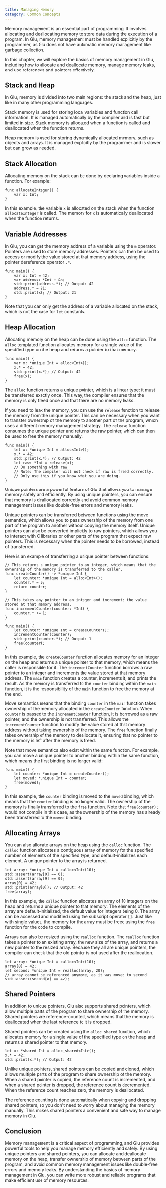 ```yaml
---
title: Managing Memory
category: Common Concepts
---
```


Memory management is an essential part of programming. It involves allocating and deallocating memory to store data during the execution of a program. In Glu, memory management must be handled explicitly by the programmer, as Glu does not have automatic memory management like garbage collection.

In this chapter, we will explore the basics of memory management in Glu, including how to allocate and deallocate memory, manage memory leaks, and use references and pointers effectively.

## Stack and Heap

In Glu, memory is divided into two main regions: the stack and the heap, just like in many other programming languages.

Stack memory is used for storing local variables and function call information. It is managed automatically by the compiler and is fast but limited in size. Stack memory is allocated when a function is called and deallocated when the function returns.

Heap memory is used for storing dynamically allocated memory, such as objects and arrays. It is managed explicitly by the programmer and is slower but can grow as needed.

## Stack Allocation

Allocating memory on the stack can be done by declaring variables inside a function. For example:

```glu
func allocateInteger() {
    var x: Int;
}
```

In this example, the variable `x` is allocated on the stack when the function `allocateInteger` is called. The memory for `x` is automatically deallocated when the function returns.

## Variable Addresses

In Glu, you can get the memory address of a variable using the `&` operator. Pointers are used to store memory addresses. Pointers can then be used to access or modify the value stored at that memory address, using the pointer dereference operator `.*`.

```glu
func main() {
    var x: Int = 42;
    var address: *Int = &x;
    std::print(address.*); // Output: 42
    address.* = 21;
    std::print(x); // Output: 21
}
```

Note that you can only get the address of a variable allocated on the stack, which is not the case for `let` constants.

## Heap Allocation

Allocating memory on the heap can be done using the `alloc` function. The `alloc` templated function allocates memory for a single value of the specified type on the heap and returns a pointer to that memory.

```glu
func main() {
    var x: *unique Int = alloc<Int>();
    x.* = 42;
    std::print(x.*); // Output: 42
    free(x);
}
```

The `alloc` function returns a unique pointer, which is a linear type: it must be transferred exactly once. This way, the compiler ensures that the memory is only freed once and that there are no memory leaks.

If you need to leak the memory, you can use the `release` function to release the memory from the unique pointer. This can be necessary when you want to transfer ownership of the memory to another part of the program, which uses a different memory management strategy. The `release` function consumes the unique pointer and returns the raw pointer, which can then be used to free the memory manually.

```glu
func main() {
    let x: *unique Int = alloc<Int>();
    x.* = 42;
    std::print(x.*); // Output: 42
    let raw: *Int = release(x);
    // Do something with raw
    // Note: The compiler will not check if raw is freed correctly.
    // Only use this if you know what you are doing.
}
```

Unique pointers are a powerful feature of Glu that allows you to manage memory safely and efficiently. By using unique pointers, you can ensure that memory is deallocated correctly and avoid common memory management issues like double-free errors and memory leaks.

Unique pointers can be transferred between functions using the move semantics, which allows you to pass ownership of the memory from one part of the program to another without copying the memory itself. Unique pointers can also be converted implicitly to raw pointers, which allows you to interact with C libraries or other parts of the program that expect raw pointers. This is necessary when the pointer needs to be borrowed, instead of transferred.

Here is an example of transferring a unique pointer between functions:

```glu
// This returns a unique pointer to an integer, which means that the ownership of the memory is transferred to the caller.
func createCounter() -> *unique Int {
    let counter: *unique Int = alloc<Int>();
    counter.* = 0;
    return counter;
}

// This takes any pointer to an integer and increments the value stored at that memory address.
func incrementCounter(counter: *Int) {
    counter.* += 1;
}

func main() {
    let counter: *unique Int = createCounter();
    incrementCounter(counter);
    std::print(counter.*); // Output: 1
    free(counter);
}
```

In this example, the `createCounter` function allocates memory for an integer on the heap and returns a unique pointer to that memory, which means the caller is responsible for it. The `incrementCounter` function borrows a raw pointer to an integer and increments the value stored at that memory address. The `main` function creates a counter, increments it, and prints the result. As the memory is transferred to the `counter` binding within the `main` function, it is the responsibility of the `main` function to free the memory at the end.

Move semantics means that the binding `counter` in the `main` function takes ownership of the memory allocated in the `createCounter` function. When `counter` is passed to the `incrementCounter` function, it is borrowed as a raw pointer, and the ownership is not transferred. This allows the `incrementCounter` function to modify the value stored at that memory address without taking ownership of the memory. The `free` function finally takes ownership of the memory to deallocate it, ensuring that no pointer to the memory is left after the memory is freed.

Note that move semantics also exist within the same function. For example, you can move a unique pointer to another binding within the same function, which means the first binding is no longer valid:

```glu
func main() {
    let counter: *unique Int = createCounter();
    let moved: *unique Int = counter;
    free(moved);
}
```

In this example, the `counter` binding is moved to the `moved` binding, which means that the `counter` binding is no longer valid. The ownership of the memory is finally transferred to the `free` function. Note that `free(counter);` would not compile in this case, as the ownership of the memory has already been transferred to the `moved` binding.

## Allocating Arrays

You can also allocate arrays on the heap using the `calloc` function. The `calloc` function allocates a contiguous array of memory for the specified number of elements of the specified type, and default-initializes each element. A unique pointer to the array is returned.

```glu
let array: *unique Int = calloc<Int>(10);
std::assert(array[0] == 0);
std::assert(array[9] == 0);
array[0] = 42;
std::print(array[0]); // Output: 42
free(array);
```

In this example, the `calloc` function allocates an array of 10 integers on the heap and returns a unique pointer to that memory. The elements of the array are default-initialized, the default value for integers being 0. The array can be accessed and modified using the subscript operator `[]`. Just like with single values, the memory for the array must be freed using the `free` function for the code to compile.

Arrays can also be resized using the `realloc` function. The `realloc` function takes a pointer to an existing array, the new size of the array, and returns a new pointer to the resized array. Because they all are unique pointers, the compiler can check that the old pointer is not used after the reallocation.

```glu
let array: *unique Int = calloc<Int>(10);
array[8] = 42;
let second: *unique Int = realloc(array, 20);
// array cannot be referenced anymore, as it was moved to second
std::assert(second[8] == 42);
```

## Shared Pointers

In addition to unique pointers, Glu also supports shared pointers, which allow multiple parts of the program to share ownership of the memory. Shared pointers are reference-counted, which means that the memory is deallocated when the last reference to it is dropped.

Shared pointers can be created using the `alloc_shared` function, which allocates memory for a single value of the specified type on the heap and returns a shared pointer to that memory.

```glu
let x: *shared Int = alloc_shared<Int>();
x.* = 42;
std::print(x.*); // Output: 42
```

Unlike unique pointers, shared pointers can be copied and cloned, which allows multiple parts of the program to share ownership of the memory. When a shared pointer is copied, the reference count is incremented, and when a shared pointer is dropped, the reference count is decremented. When the reference count reaches zero, the memory is deallocated.

The reference counting is done automatically when copying and dropping shared pointers, so you don't need to worry about managing the memory manually. This makes shared pointers a convenient and safe way to manage memory in Glu.

## Conclusion

Memory management is a critical aspect of programming, and Glu provides powerful tools to help you manage memory efficiently and safely. By using unique pointers and shared pointers, you can allocate and deallocate memory on the heap, transfer ownership of memory between parts of the program, and avoid common memory management issues like double-free errors and memory leaks. By understanding the basics of memory management in Glu, you can write more robust and reliable programs that make efficient use of memory resources.
